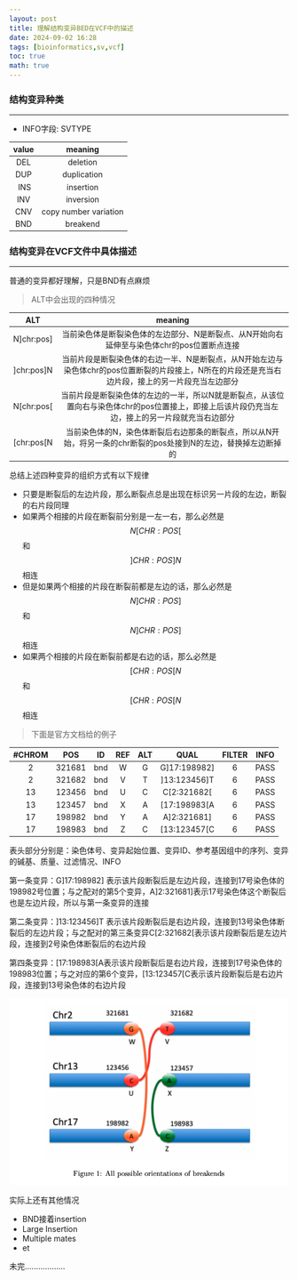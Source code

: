 ```yaml
---
layout: post
title: 理解结构变异BED在VCF中的描述
date: 2024-09-02 16:28
tags: [bioinformatics,sv,vcf]
toc: true
math: true
---
```

### 结构变异种类
---
- INFO字段: SVTYPE

| value | meaning |
| :---: | :---: |
| DEL | deletion |
| DUP | duplication |
| INS | insertion |
| INV | inversion |
| CNV | copy number variation |
| BND | breakend |


### 结构变异在VCF文件中具体描述
---

普通的变异都好理解，只是BND有点麻烦

> ALT中会出现的四种情况

| ALT | meaning |
| :---: | :---: |
| N]chr:pos] | 当前染色体是断裂染色体的左边部分、N是断裂点、从N开始向右延伸至与染色体chr的pos位置断点连接 |
| ]chr:pos]N | 当前片段是断裂染色体的右边一半、N是断裂点，从N开始左边与染色体chr的pos位置断裂的片段接上，N所在的片段还是充当右边片段，接上的另一片段充当左边部分 |
| N\[chr:pos\[ | 当前片段是断裂染色体的左边的一半，所以N就是断裂点，从该位置向右与染色体chr的pos位置接上，即接上后该片段仍充当左边，接上的另一片段就充当右边部分 |
| \[chr:pos\[N | 当前染色体的N，染色体断裂后右边那条的断裂点，所以从N开始，将另一条的chr断裂的pos处接到N的左边，替换掉左边断掉的 |


总结上述四种变异的组织方式有以下规律
- 只要是断裂后的左边片段，那么断裂点总是出现在标识另一片段的左边，断裂的右片段同理
- 如果两个相接的片段在断裂前分别是一左一右，那么必然是$$ N[CHR:POS[ $$ 和 $$ ]CHR:POS]N $$ 相连
- 但是如果两个相接的片段在断裂前都是左边的话，那么必然是$$ N]CHR:POS] $$ 和 $$ N]CHR:POS] $$ 相连
- 如果两个相接的片段在断裂前都是右边的话，那么必然是$$ [CHR:POS[N $$ 和 $$ [CHR:POS[N $$ 相连


> 下面是官方文档给的例子

| \#CHROM | POS | ID |  REF | ALT |  QUAL |  FILTER | INFO |
| :---: | :---: | :---: | :---: | :---: | :---: | :---: | :---: |
| 2 | 321681 |  bnd | W | G | G]17:198982] | 6 | PASS | SVTYPE=BND | 
| 2 | 321682 | bnd  | V | T | ]13:123456]T | 6 | PASS | SVTYPE=BND | 
| 13 | 123456 | bnd | U | C | C\[2:321682\[  | 6 | PASS | SVTYPE=BND | 
| 13 | 123457 | bnd | X | A | \[17:198983\[A | 6 | PASS | SVTYPE=BND |
| 17 | 198982 | bnd | Y | A | A]2:321681] | 6 | PASS | SVTYPE=BND |
| 17 | 198983 | bnd | Z | C | \[13:123457\[C | 6 | PASS | SVTYPE=BND |

表头部分分别是：染色体号、变异起始位置、变异ID、参考基因组中的序列、变异的碱基、质量、过滤情况、INFO

第一条变异：G]17:198982] 表示该片段断裂后是左边片段，连接到17号染色体的198982号位置；与之配对的第5个变异，A]2:321681]表示17号染色体这个断裂后也是左边片段，所以与第一条变异的连接

第二条变异：\]13:123456\]T 表示该片段断裂后是右边片段，连接到13号染色体断裂后的左边片段；与之配对的第三条变异C\[2:321682\[表示该片段断裂后是左边片段，连接到2号染色体断裂后的右边片段

第四条变异：\[17:198983\[A表示该片段断裂后是右边片段，连接到17号染色体的198983位置；与之对应的第6个变异，\[13:123457\[C表示该片段断裂后是右边片段，连接到13号染色体的右边片段

![image.png](https://raw.githubusercontent.com/kunmonster/note_pic/main/note/20240902112306.png)


实际上还有其他情况
- BND接着insertion
- Large Insertion
- Multiple mates
- et
 
未完………………
